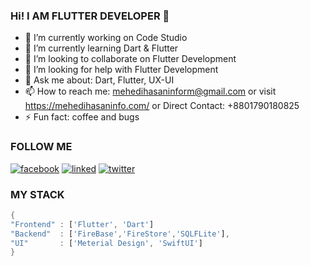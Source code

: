 ### Hi! I AM FLUTTER DEVELOPER 👋


- 🔭 I’m currently working on Code Studio
- 🌱 I’m currently learning Dart & Flutter
- 👯 I’m looking to collaborate on Flutter Development
- 🤔 I’m looking for help with Flutter Development
- 💬 Ask me about: Dart, Flutter, UX-UI
- 📫 How to reach me: mehedihasaninform@gmail.com or visit https://mehedihasaninfo.com/ or Direct Contact: +8801790180825
- ⚡ Fun fact: coffee and bugs

### FOLLOW ME

[![facebook](https://user-images.githubusercontent.com/29401466/87295335-d7e8aa80-c526-11ea-99be-ca20ba013a85.png)](https://web.facebook.com/vipmehedi/)
[![linked](https://user-images.githubusercontent.com/29401466/87295135-935d0f00-c526-11ea-8f5a-208be1bd116d.png)](https://www.linkedin.com/in/jpmehedi/)
[![twitter](https://user-images.githubusercontent.com/29401466/87295693-62310e80-c527-11ea-8953-f2bc8a81f622.png)](https://twitter.com/jpmehedi/)







### MY STACK

``` Dart
{
"Frontend" : ['Flutter', 'Dart']
"Backend"  : ['FireBase','FireStore','SQLFLite'],
"UI"       : ['Meterial Design', 'SwiftUI']
}

```
